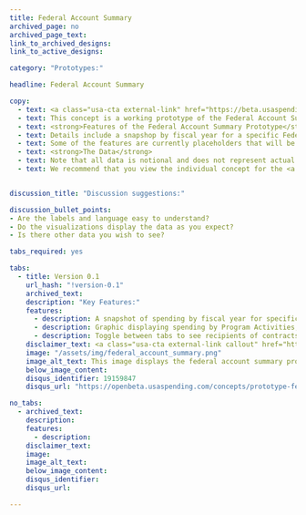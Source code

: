 ```yaml
---
title: Federal Account Summary
archived_page: no
archived_page_text:
link_to_archived_designs:
link_to_active_designs:

category: "Prototypes:"

headline: Federal Account Summary

copy:
  - text: <a class="usa-cta external-link" href="https://beta.usaspending.gov/#/federal_account/2525/" target="_blank">Access the Prototype</a>
  - text: This concept is a working prototype of the Federal Account Summary. The DATA Act team is publishing this minimum viable product to give the public the opportunity to provide feedback on the design of the future USAspending.gov site.
  - text: <strong>Features of the Federal Account Summary Prototype</strong>
  - text: Details include a snapshop by fiscal year for a specific Federal Account Symbol and includes spending over time, spending by program activity and object class, and by award type.
  - text: Some of the features are currently placeholders that will be implemented at a later date as the team develops the future USAspending.gov platform.
  - text: <strong>The Data</strong>
  - text: Note that all data is notional and does not represent actual spending data. Currently, the data includes a subset of awards data and a subset of financial data from select DATA Act Broker submissions.
  - text: We recommend that you view the individual concept for the <a class="usa-cta" href="../federal-account-summary">federal account summary</a> to better understand the intended functionality.


discussion_title: "Discussion suggestions:"

discussion_bullet_points:
- Are the labels and language easy to understand?
- Do the visualizations display the data as you expect?
- Is there other data you wish to see?

tabs_required: yes

tabs:
  - title: Version 0.1
    url_hash: "!version-0.1"
    archived_text:  
    description: "Key Features:"
    features:
      - description: A snapshot of spending by fiscal year for specific Federal Account Symbols.
      - description: Graphic displaying spending by Program Activities, Object Class, and Treasury Account Symbol.  
      - description: Toggle between tabs to see recipients of contracts, grants, direct payments, loans, and insurance.
    disclaimer_text: <a class="usa-cta external-link callout" href="https://beta.usaspending.gov/#/federal_account/2525" target="_blank">View the interactive prototype</a>
    image: "/assets/img/federal_account_summary.png"
    image_alt_text: This image displays the federal account summary prototype.
    below_image_content:
    disqus_identifier: 19159847
    disqus_url: "https://openbeta.usaspending.com/concepts/prototype-federal-account-summary/"

no_tabs:
  - archived_text:
    description:
    features:
      - description:
    disclaimer_text:
    image:
    image_alt_text:
    below_image_content:
    disqus_identifier:
    disqus_url:

---
```

